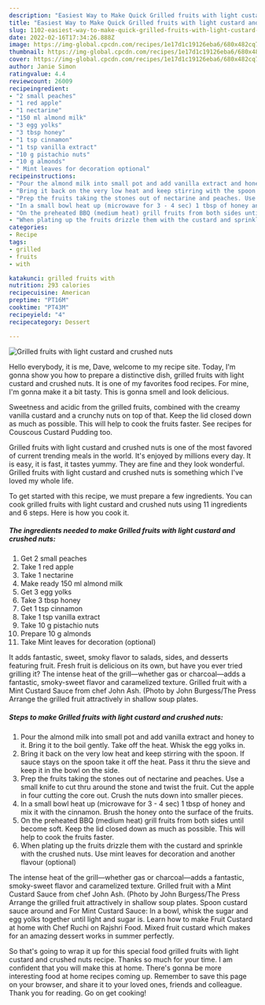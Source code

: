 ```yaml
---
description: "Easiest Way to Make Quick Grilled fruits with light custard and crushed nuts"
title: "Easiest Way to Make Quick Grilled fruits with light custard and crushed nuts"
slug: 1102-easiest-way-to-make-quick-grilled-fruits-with-light-custard-and-crushed-nuts
date: 2022-02-16T17:34:26.888Z
image: https://img-global.cpcdn.com/recipes/1e17d1c19126eba6/680x482cq70/grilled-fruits-with-light-custard-and-crushed-nuts-recipe-main-photo.jpg
thumbnail: https://img-global.cpcdn.com/recipes/1e17d1c19126eba6/680x482cq70/grilled-fruits-with-light-custard-and-crushed-nuts-recipe-main-photo.jpg
cover: https://img-global.cpcdn.com/recipes/1e17d1c19126eba6/680x482cq70/grilled-fruits-with-light-custard-and-crushed-nuts-recipe-main-photo.jpg
author: Janie Simon
ratingvalue: 4.4
reviewcount: 26009
recipeingredient:
- "2 small peaches"
- "1 red apple"
- "1 nectarine"
- "150 ml almond milk"
- "3 egg yolks"
- "3 tbsp honey"
- "1 tsp cinnamon"
- "1 tsp vanilla extract"
- "10 g pistachio nuts"
- "10 g almonds"
- " Mint leaves for decoration optional"
recipeinstructions:
- "Pour the almond milk into small pot and add vanilla extract and honey to it. Bring it to the boil gently. Take off the heat. Whisk the egg yolks in."
- "Bring it back on the very low heat and keep stirring with the spoon. If sauce stays on the spoon take it off the heat. Pass it thru the sieve and keep it in the bowl on the side."
- "Prep the fruits taking the stones out of nectarine and peaches. Use a small knife to cut thru around the stone and twist the fruit. Cut the apple in four cutting the core out. Crush the nuts down into smaller pieces."
- "In a small bowl heat up (microwave for 3 - 4 sec) 1 tbsp of honey and mix it with the cinnamon. Brush the honey onto the surface of the fruits."
- "On the preheated BBQ (medium heat) grill fruits from both sides until become soft. Keep the lid closed down as much as possible. This will help to cook the fruits faster."
- "When plating up the fruits drizzle them with the custard and sprinkle with the crushed nuts. Use mint leaves for decoration and another flavour (optional)"
categories:
- Recipe
tags:
- grilled
- fruits
- with

katakunci: grilled fruits with 
nutrition: 293 calories
recipecuisine: American
preptime: "PT16M"
cooktime: "PT43M"
recipeyield: "4"
recipecategory: Dessert

---
```



![Grilled fruits with light custard and crushed nuts](https://img-global.cpcdn.com/recipes/1e17d1c19126eba6/680x482cq70/grilled-fruits-with-light-custard-and-crushed-nuts-recipe-main-photo.jpg)

Hello everybody, it is me, Dave, welcome to my recipe site. Today, I'm gonna show you how to prepare a distinctive dish, grilled fruits with light custard and crushed nuts. It is one of my favorites food recipes. For mine, I'm gonna make it a bit tasty. This is gonna smell and look delicious.

Sweetness and acidic from the grilled fruits, combined with the creamy vanilla custard and a crunchy nuts on top of that. Keep the lid closed down as much as possible. This will help to cook the fruits faster. See recipes for Couscous Custard Pudding too.

Grilled fruits with light custard and crushed nuts is one of the most favored of current trending meals in the world. It's enjoyed by millions every day. It is easy, it is fast, it tastes yummy. They are fine and they look wonderful. Grilled fruits with light custard and crushed nuts is something which I've loved my whole life.


To get started with this recipe, we must prepare a few ingredients. You can cook grilled fruits with light custard and crushed nuts using 11 ingredients and 6 steps. Here is how you cook it.

<!--inarticleads1-->

##### The ingredients needed to make Grilled fruits with light custard and crushed nuts:

1. Get 2 small peaches
1. Take 1 red apple
1. Take 1 nectarine
1. Make ready 150 ml almond milk
1. Get 3 egg yolks
1. Take 3 tbsp honey
1. Get 1 tsp cinnamon
1. Take 1 tsp vanilla extract
1. Take 10 g pistachio nuts
1. Prepare 10 g almonds
1. Take  Mint leaves for decoration (optional)


It adds fantastic, sweet, smoky flavor to salads, sides, and desserts featuring fruit. Fresh fruit is delicious on its own, but have you ever tried grilling it? The intense heat of the grill—whether gas or charcoal—adds a fantastic, smoky-sweet flavor and caramelized texture. Grilled fruit with a Mint Custard Sauce from chef John Ash. (Photo by John Burgess/The Press Arrange the grilled fruit attractively in shallow soup plates. 

<!--inarticleads2-->

##### Steps to make Grilled fruits with light custard and crushed nuts:

1. Pour the almond milk into small pot and add vanilla extract and honey to it. Bring it to the boil gently. Take off the heat. Whisk the egg yolks in.
1. Bring it back on the very low heat and keep stirring with the spoon. If sauce stays on the spoon take it off the heat. Pass it thru the sieve and keep it in the bowl on the side.
1. Prep the fruits taking the stones out of nectarine and peaches. Use a small knife to cut thru around the stone and twist the fruit. Cut the apple in four cutting the core out. Crush the nuts down into smaller pieces.
1. In a small bowl heat up (microwave for 3 - 4 sec) 1 tbsp of honey and mix it with the cinnamon. Brush the honey onto the surface of the fruits.
1. On the preheated BBQ (medium heat) grill fruits from both sides until become soft. Keep the lid closed down as much as possible. This will help to cook the fruits faster.
1. When plating up the fruits drizzle them with the custard and sprinkle with the crushed nuts. Use mint leaves for decoration and another flavour (optional)


The intense heat of the grill—whether gas or charcoal—adds a fantastic, smoky-sweet flavor and caramelized texture. Grilled fruit with a Mint Custard Sauce from chef John Ash. (Photo by John Burgess/The Press Arrange the grilled fruit attractively in shallow soup plates. Spoon custard sauce around and For Mint Custard Sauce: In a bowl, whisk the sugar and egg yolks together until light and sugar is. Learn how to make Fruit Custard at home with Chef Ruchi on Rajshri Food. Mixed fruit custard which makes for an amazing dessert works in summer perfectly. 

So that's going to wrap it up for this special food grilled fruits with light custard and crushed nuts recipe. Thanks so much for your time. I am confident that you will make this at home. There's gonna be more interesting food at home recipes coming up. Remember to save this page on your browser, and share it to your loved ones, friends and colleague. Thank you for reading. Go on get cooking!
